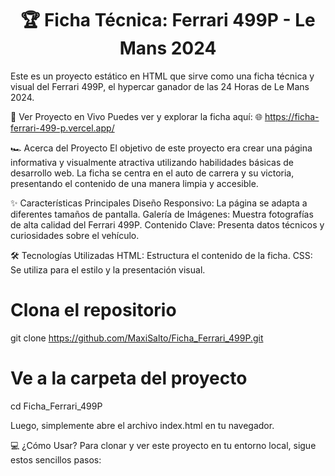 <div align="center">
<h1>🏆 Ficha Técnica: Ferrari 499P - Le Mans 2024</h1>
</div>

Este es un proyecto estático en HTML que sirve como una ficha técnica y visual del Ferrari 499P, el hypercar ganador de las 24 Horas de Le Mans 2024.

🚀 Ver Proyecto en Vivo
Puedes ver y explorar la ficha aquí:
🌐 https://ficha-ferrari-499-p.vercel.app/

🏎️ Acerca del Proyecto
El objetivo de este proyecto era crear una página informativa y visualmente atractiva utilizando habilidades básicas de desarrollo web. La ficha se centra en el auto de carrera y su victoria, presentando el contenido de una manera limpia y accesible.

✨ Características Principales
Diseño Responsivo: La página se adapta a diferentes tamaños de pantalla.
Galería de Imágenes: Muestra fotografías de alta calidad del Ferrari 499P.
Contenido Clave: Presenta datos técnicos y curiosidades sobre el vehículo.

🛠️ Tecnologías Utilizadas
HTML: Estructura el contenido de la ficha.
CSS: Se utiliza para el estilo y la presentación visual.

# Clona el repositorio
git clone https://github.com/MaxiSalto/Ficha_Ferrari_499P.git

# Ve a la carpeta del proyecto
cd Ficha_Ferrari_499P

Luego, simplemente abre el archivo index.html en tu navegador.

💻 ¿Cómo Usar?
Para clonar y ver este proyecto en tu entorno local, sigue estos sencillos pasos:
